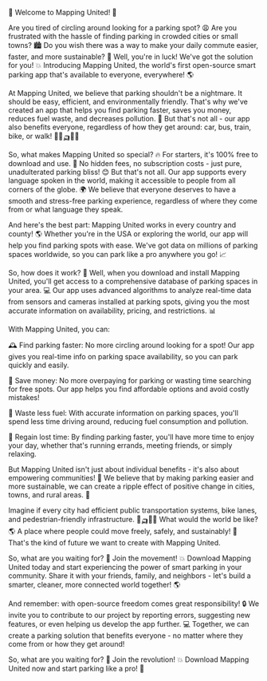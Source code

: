 🌟 Welcome to Mapping United! 🌟

Are you tired of circling around looking for a parking spot? 😩 Are you frustrated with the hassle of finding parking in crowded cities or small towns? 🏙️ Do you wish there was a way to make your daily commute easier, faster, and more sustainable? 🚀 Well, you're in luck! We've got the solution for you! 💥 Introducing Mapping United, the world's first open-source smart parking app that's available to everyone, everywhere! 🌎

At Mapping United, we believe that parking shouldn't be a nightmare. It should be easy, efficient, and environmentally friendly. That's why we've created an app that helps you find parking faster, saves you money, reduces fuel waste, and decreases pollution. 💪 But that's not all - our app also benefits everyone, regardless of how they get around: car, bus, train, bike, or walk! 🚌🚂🛺️🏃‍♀️

So, what makes Mapping United so special? 🔥 For starters, it's 100% free to download and use. 💸 No hidden fees, no subscription costs - just pure, unadulterated parking bliss! 😊 But that's not all. Our app supports every language spoken in the world, making it accessible to people from all corners of the globe. 🌍 We believe that everyone deserves to have a smooth and stress-free parking experience, regardless of where they come from or what language they speak.

And here's the best part: Mapping United works in every country and county! 🌎 Whether you're in the USA or exploring the world, our app will help you find parking spots with ease. We've got data on millions of parking spaces worldwide, so you can park like a pro anywhere you go! 📈

So, how does it work? 🔧 Well, when you download and install Mapping United, you'll get access to a comprehensive database of parking spaces in your area. 💻 Our app uses advanced algorithms to analyze real-time data from sensors and cameras installed at parking spots, giving you the most accurate information on availability, pricing, and restrictions. 📊

With Mapping United, you can:

🕰️ Find parking faster: No more circling around looking for a spot! Our app gives you real-time info on parking space availability, so you can park quickly and easily.

💸 Save money: No more overpaying for parking or wasting time searching for free spots. Our app helps you find affordable options and avoid costly mistakes!

🌟 Waste less fuel: With accurate information on parking spaces, you'll spend less time driving around, reducing fuel consumption and pollution.

💪 Regain lost time: By finding parking faster, you'll have more time to enjoy your day, whether that's running errands, meeting friends, or simply relaxing.

But Mapping United isn't just about individual benefits - it's also about empowering communities! 🌟 We believe that by making parking easier and more sustainable, we can create a ripple effect of positive change in cities, towns, and rural areas. 💪

Imagine if every city had efficient public transportation systems, bike lanes, and pedestrian-friendly infrastructure. 🚂🛺️🏃‍♀️ What would the world be like? 🌎 A place where people could move freely, safely, and sustainably! 🌟 That's the kind of future we want to create with Mapping United.

So, what are you waiting for? 🤔 Join the movement! 💥 Download Mapping United today and start experiencing the power of smart parking in your community. Share it with your friends, family, and neighbors - let's build a smarter, cleaner, more connected world together! 🌎

And remember: with open-source freedom comes great responsibility! 🔒 We invite you to contribute to our project by reporting errors, suggesting new features, or even helping us develop the app further. 💻 Together, we can create a parking solution that benefits everyone - no matter where they come from or how they get around!

So, what are you waiting for? 🤔 Join the revolution! 💥 Download Mapping United now and start parking like a pro! 🚗